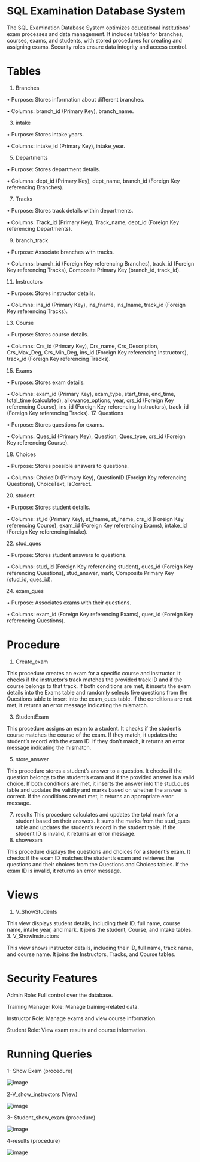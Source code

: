 # SQL Examination Database System
The SQL Examination Database System optimizes educational institutions' exam processes and data management. It includes tables for branches, courses, exams, and students, with stored procedures for creating and assigning exams. Security roles ensure data integrity and access control.


# Tables
1. Branches
   
•	Purpose: Stores information about different branches.

•	Columns: branch_id (Primary Key), branch_name.

3. intake
   
•	Purpose: Stores intake years.

•	Columns: intake_id (Primary Key), intake_year.

5. Departments
   
•	Purpose: Stores department details.

•	Columns: dept_id (Primary Key), dept_name, branch_id (Foreign Key referencing Branches).

7. Tracks
   
•	Purpose: Stores track details within departments.

•	Columns: Track_id (Primary Key), Track_name, dept_id (Foreign Key referencing Departments).

9. branch_track
    
•	Purpose: Associate branches with tracks.

•	Columns: branch_id (Foreign Key referencing Branches), track_id (Foreign Key referencing Tracks), Composite Primary Key (branch_id, track_id).

11. Instructors
    
•	Purpose: Stores instructor details.

•	Columns: ins_id (Primary Key), ins_fname, ins_lname, track_id (Foreign Key referencing Tracks).

13. Course

•	Purpose: Stores course details.

•	Columns: Crs_id (Primary Key), Crs_name, Crs_Description, Crs_Max_Deg, Crs_Min_Deg, ins_id (Foreign Key referencing Instructors), track_id (Foreign Key referencing Tracks).




15. Exams

•	Purpose: Stores exam details.

•	Columns: exam_id (Primary Key), exam_type, start_time, end_time, total_time (calculated), allowance_options, year, crs_id (Foreign Key referencing Course), ins_id (Foreign Key referencing Instructors), track_id (Foreign Key referencing Tracks).
17. Questions

•	Purpose: Stores questions for exams.

•	Columns: Ques_id (Primary Key), Question, Ques_type, crs_id (Foreign Key referencing Course).

18. Choices
    
•	Purpose: Stores possible answers to questions.

•	Columns: ChoiceID (Primary Key), QuestionID (Foreign Key referencing Questions), ChoiceText, IsCorrect.

20. student
    
•	Purpose: Stores student details.

•	Columns: st_id (Primary Key), st_fname, st_lname, crs_id (Foreign Key referencing Course), exam_id (Foreign Key referencing Exams), intake_id (Foreign Key referencing intake).

22. stud_ques
    
•	Purpose: Stores student answers to questions.

•	Columns: stud_id (Foreign Key referencing student), ques_id (Foreign Key referencing Questions), stud_answer, mark, Composite Primary Key (stud_id, ques_id).

24. exam_ques

•	Purpose: Associates exams with their questions.

•	Columns: exam_id (Foreign Key referencing Exams), ques_id (Foreign Key referencing Questions).



# Procedure

1. Create_exam

This procedure creates an exam for a specific course and instructor. It checks if the instructor’s track matches the provided track ID and if the course belongs to that track. If both conditions are met, it inserts the exam details into the Exams table and randomly selects five questions from the Questions table to insert into the exam_ques table. If the conditions are not met, it returns an error message indicating the mismatch.


3. StudentExam
   
This procedure assigns an exam to a student. It checks if the student’s course matches the course of the exam. If they match, it updates the student’s record with the exam ID. If they don’t match, it returns an error message indicating the mismatch.

5. store_answer

This procedure stores a student’s answer to a question. It checks if the question belongs to the student’s exam and if the provided answer is a valid choice. If both conditions are met, it inserts the answer into the stud_ques table and updates the validity and marks based on whether the answer is correct. If the conditions are not met, it returns an appropriate error message.

7. results
This procedure calculates and updates the total mark for a student based on their answers. It sums the marks from the stud_ques table and updates the student’s record in the student table. If the student ID is invalid, it returns an error message.
9. showexam

This procedure displays the questions and choices for a student’s exam. It checks if the exam ID matches the student’s exam and retrieves the questions and their choices from the Questions and Choices tables. If the exam ID is invalid, it returns an error message.

# Views

1. V_ShowStudents

This view displays student details, including their ID, full name, course name, intake year, and mark. It joins the student, Course, and intake tables.
3. V_ShowInstructors

This view shows instructor details, including their ID, full name, track name, and course name. It joins the Instructors, Tracks, and Course tables.

# Security Features
  Admin Role: Full control over the database.
  
  Training Manager Role: Manage training-related data.
  
  Instructor Role: Manage exams and view course information.
  
  Student Role: View exam results and course information.

# Running Queries

1- Show Exam  (procedure)

![image](https://github.com/user-attachments/assets/7ca83fc2-6a98-4528-a129-bd29ae851810)


2-V_show_instructors (View)

![image](https://github.com/user-attachments/assets/a064232a-ab9f-401e-b985-4d421d05eb84)


3- Student_show_exam (procedure)

 ![image](https://github.com/user-attachments/assets/5612141e-a370-4104-814b-b33baa5c3ede)


4-results (procedure)

 ![image](https://github.com/user-attachments/assets/6a00790a-16d0-41d6-9d83-b48120a9485e)

